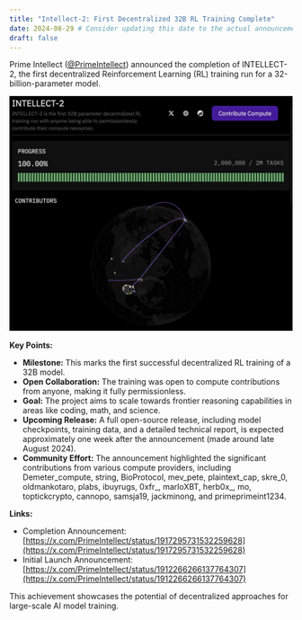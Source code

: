 ```yaml
---
title: "Intellect-2: First Decentralized 32B RL Training Complete"
date: 2024-08-29 # Consider updating this date to the actual announcement date if known.
draft: false
---
```


Prime Intellect ([@PrimeIntellect](https://x.com/PrimeIntellect)) announced the completion of INTELLECT-2, the first decentralized Reinforcement Learning (RL) training run for a 32-billion-parameter model.

![Intellect-2 Training Progress](/images/intellect2.png)

**Key Points:**

*   **Milestone:** This marks the first successful decentralized RL training of a 32B model.
*   **Open Collaboration:** The training was open to compute contributions from anyone, making it fully permissionless.
*   **Goal:** The project aims to scale towards frontier reasoning capabilities in areas like coding, math, and science.
*   **Upcoming Release:** A full open-source release, including model checkpoints, training data, and a detailed technical report, is expected approximately one week after the announcement (made around late August 2024).
*   **Community Effort:** The announcement highlighted the significant contributions from various compute providers, including Demeter_compute, string, BioProtocol, mev_pete, plaintext_cap, skre_0, oldmankotaro, plabs, ibuyrugs, 0xfr_, marloXBT, herb0x_, mo, toptickcrypto, cannopo, samsja19, jackminong, and primeprimeint1234.

**Links:**

*   Completion Announcement: [https://x.com/PrimeIntellect/status/1917295731532259628](https://x.com/PrimeIntellect/status/1917295731532259628)
*   Initial Launch Announcement: [https://x.com/PrimeIntellect/status/1912266266137764307](https://x.com/PrimeIntellect/status/1912266266137764307)

This achievement showcases the potential of decentralized approaches for large-scale AI model training. 